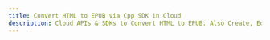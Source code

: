 ---title: Convert HTML to EPUB via Cpp SDK in Clouddescription: Cloud APIs & SDKs to Convert HTML to EPUB. Also Create, Edit & Render Microsoft Word & OpenOffice documents in the Cloud.---